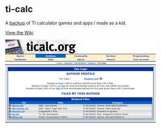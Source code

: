 # ti-calc
A [backup](//www.ticalc.org/archives/files/authors/52/5205.html) of TI calculator games and apps I made as a kid.

[View the Wiki](https://github.com/kirbycope/ti-calc/wiki)

![Screenshot](https://raw.githubusercontent.com/kirbycope/ti-calc/master/ti-calc.png)
